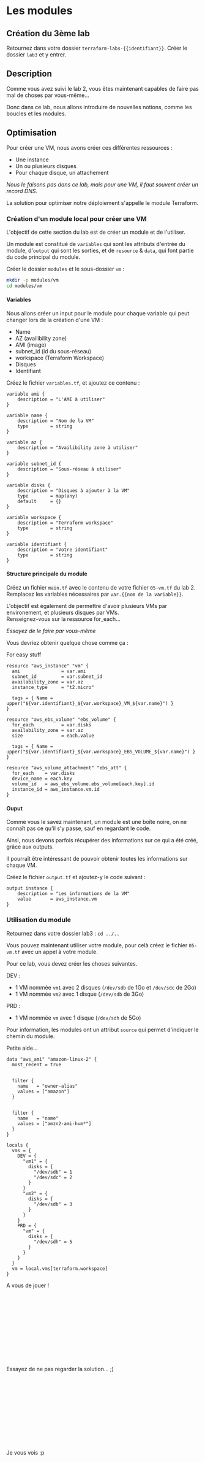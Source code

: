# Les modules

## Création du 3ème lab

Retournez dans votre dossier `terraform-labs-{{identifiant}}`.
Créer le dossier `lab3` et y entrer.

## Description

Comme vous avez suivi le lab 2, vous êtes maintenant capables de faire pas mal de choses par vous-même...

Donc dans ce lab, nous allons introduire de nouvelles notions, comme les boucles et les modules.

## Optimisation

Pour créer une VM, nous avons créer ces différentes ressources :
* Une instance
* Un ou plusieurs disques
* Pour chaque disque, un attachement

*Nous le faisons pas dans ce lab, mais pour une VM, il faut souvent créer un record DNS.*

La solution pour optimiser notre déploiement s'appelle le module Terraform.

### Création d'un module local pour créer une VM

L'objectif de cette section du lab est de créer un module et de l'utiliser.

Un module est constitué de `variables` qui sont les attributs d'entrée du module, d'`output` qui sont les sorties, et de `resource` & `data`, qui font partie du code principal du module.

Créer le dossier `modules` et le sous-dossier `vm` :
```bash
mkdir -p modules/vm
cd modules/vm
```

#### Variables

Nous allons créer un input pour le module pour chaque variable qui peut changer lors de la création d'une VM :

* Name
* AZ (availibility zone)
* AMI (image)
* subnet_id (id du sous-réseau)
* workspace (Terraform Workspace)
* Disques
* Identifiant

Créez le fichier `variables.tf`, et ajoutez ce contenu :

```hcl
variable ami {
    description = "L'AMI à utiliser"
}

variable name {
    description = "Nom de la VM"
    type        = string
}

variable az {
    description = "Availibility zone à utiliser"
}

variable subnet_id {
    description = "Sous-réseau à utiliser"
}

variable disks {
    description = "Disques à ajouter à la VM"
    type        = map(any)
    default     = {}
}

variable workspace {
    description = "Terraform workspace"
    type        = string
}

variable identifiant {
    description = "Votre identifiant"
    type        = string
}
```

#### Structure principale du module

Créez un fichier `main.tf` avec le contenu de votre fichier `05-vm.tf` du lab 2.  
Remplacez les variables nécessaires par `var.{{nom de la variable}}`.

L'objectif est également de permettre d'avoir plusieurs VMs par environement, et plusieurs disques par VMs.  
Renseignez-vous sur la ressource for_each...

*Essayez de le faire par vous-même*

Vous devriez obtenir quelque chose comme ça :

For easy stuff
```hcl
resource "aws_instance" "vm" {
  ami               = var.ami
  subnet_id         = var.subnet_id
  availability_zone = var.az
  instance_type     = "t2.micro"

  tags = { Name = upper("${var.identifiant}_${var.workspace}_VM_${var.name}") }
}

resource "aws_ebs_volume" "ebs_volume" {
  for_each          = var.disks
  availability_zone = var.az
  size              = each.value

  tags = { Name = upper("${var.identifiant}_${var.workspace}_EBS_VOLUME_${var.name}") }
}

resource "aws_volume_attachment" "ebs_att" {
  for_each    = var.disks
  device_name = each.key
  volume_id   = aws_ebs_volume.ebs_volume[each.key].id
  instance_id = aws_instance.vm.id
}
```

#### Ouput

Comme vous le savez maintenant, un module est une boîte noire, on ne connaît pas ce qu'il s'y passe, sauf en regardant le code.

Ainsi, nous devons parfois récupérer des informations sur ce qui a été créé, grâce aux outputs.

Il pourraît être intéressant de pouvoir obtenir toutes les informations sur chaque VM.

Créez le fichier `output.tf` et ajoutez-y le code suivant :
```hcl
output instance {
    description = "Les informations de la VM"
    value       = aws_instance.vm
}
```

### Utilisation du module

Retournez dans votre dossier lab3 : `cd ../..`

Vous pouvez maintenant utiliser votre module, pour celà créez le fichier `05-vm.tf` avec un appel à votre module.

Pour ce lab, vous devez créer les choses suivantes.

DEV :
* 1 VM nommée `vm1` avec 2 disques (`/dev/sdb` de 1Go et `/dev/sdc` de 2Go)
* 1 VM nommée `vm2` avec 1 disque (`/dev/sdb` de 3Go)

PRD :
* 1 VM nommée `vm` avec 1 disque (`/dev/sdh` de 5Go)

Pour information, les modules ont un attribut `source` qui permet d'indiquer le chemin du module.  

Petite aide...
```hcl
data "aws_ami" "amazon-linux-2" {
  most_recent = true


  filter {
    name   = "owner-alias"
    values = ["amazon"]
  }


  filter {
    name   = "name"
    values = ["amzn2-ami-hvm*"]
  }
}

locals {
  vms = {
    DEV = {
      "vm1" = {
        disks = {
          "/dev/sdb" = 1
          "/dev/sdc" = 2
        }
      }
      "vm2" = {
        disks = {
          "/dev/sdb" = 3
        }
      }
    }
    PRD = {
      "vm" = {
        disks = {
          "/dev/sdh" = 5
        }
      }
    }
  }
  vm = local.vms[terraform.workspace]
}
```

A vous de jouer !

\
\
\
\
\
\
\
\
\
\
\
Essayez de ne pas regarder la solution... ;)

\
\
\
\
\
\
\
\
\
\
\
Je vous vois :p
\
\
\
\
\
\
\
\
\
\
\
Ok:

La solution ressemble à ça :

```hcl
module "vm" {
  source      = "./modules/vm"
  for_each    = local.vm
  name        = upper(each.key)
  workspace   = terraform.workspace
  identifiant = var.identifiant
  az          = data.aws_availability_zones.available.names[0]
  subnet_id   = aws_subnet.this.id
  ami         = data.aws_ami.amazon-linux-2.id
  disks       = each.value.disks
}
```

## Appliquer l'infrastructure sur les 2 environements

Vous savez le faire, je vous laisse planifier et appliquer les ressources sur AWS.

### Vérification sur la console

Allez sur la console AWS de notre projet : [console](https://389840134943.signin.aws.amazon.com/console).

Une fois connecté, allez dans le menu principal, sélectionnez EC2, et vérifier que votre VM est bien présente.  
Vérifiez également que vos disques sont bien présents.

## Destruction

Lancez la commande sur chaque Workspace :

```bash
terraform apply -destroy
```

PS : pour changer d'environement, utilisez `terraform workspace select {{env}}`

:warning: Si vous ne supprimez pas vos VMs, vous serez pénaliser de 2 points sur votre note finale.

